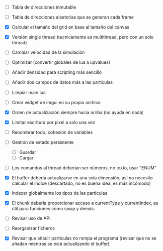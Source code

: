 - [ ] Tabla de direcciones inmutable
- [ ] Tabla de direcciones aleatorias que se generan cada frame
- [x] Calcular el tamaño del grid en base al tamaño del canvas
- [x] Versión single thread (tecnicamente es multithread, pero con un solo thread)
- [ ] Cambiar velocidad de la simulación
- [ ] Optimizar (convertir globales de lua a upvalues)
- [ ] Añadir densidad para scripting más sencillo
- [ ] Añadir dos campos de datos más a las particulas
- [ ] Limpiar main.lua
- [ ] Crear widget de imgui en su propio archivo
- [x] Orden de actualización siempre hacia arriba (no ayuda en nada)
- [x] Limitar escritura por pixel a solo una vez
- [ ] Renombrar todo, cohesión de variables	
- [ ] Gestión de estado persistente
  - [ ] Guardar
  - [ ] Cargar
- [ ]  Los comandos al thread deberían ser números, no texto, usar "ENUM"
- [x]  El buffer debería actualizarse en una sola dimensión, así no necesito calcular el índice (descartado, no es buena idea, es más incómodo)
- [x]  Indexar globalmente los tipos de las particulas
- [x]  El chunk debería proporcionar acceso a currentType y currentIndex, es útil para funciones como swap y demás.
- [ ]  Revisar uso de API
- [ ]  Reorganizar ficheros
- [x]  Revisar que añadir particulas no rompa el programa (revisar que no se añadan mientras se está actualizando el buffer)

